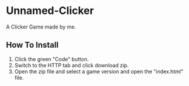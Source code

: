 # Unnamed-Clicker

A Clicker Game made by me.

## How To Install
1. Click the green "Code" button.
2. Switch to the HTTP tab and click download zip.
3. Open the zip file and select a game version and open the "index.html" file.
